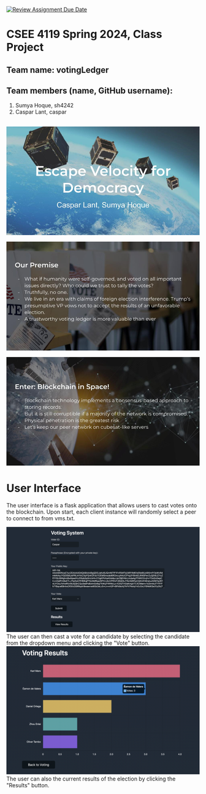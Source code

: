 [![Review Assignment Due Date](https://classroom.github.com/assets/deadline-readme-button-24ddc0f5d75046c5622901739e7c5dd533143b0c8e959d652212380cedb1ea36.svg)](https://classroom.github.com/a/-Lgd7v9y)
# CSEE 4119 Spring 2024, Class Project
## Team name: votingLedger
## Team members (name, GitHub username): 
1. Sumya Hoque, sh4242
2. Caspar Lant, caspar
## 

<!-- embed slide1.jpg -->
![slide1](static/img/slide1.jpg)

<!-- embed slide2.jpg -->
![slide2](static/img/slide2.jpg)

<!-- embed slide3.jpg -->
![slide3](static/img/slide3.jpg)

# User Interface
The user interface is a flask application that allows users to cast votes onto the blockchain. Upon start, each client instance will randomly select a peer to connect to from vms.txt. 

![UI](static/img/screen1.png)
The user can then cast a vote for a candidate by selecting the candidate from the dropdown menu and clicking the "Vote" button. 
![Results](static/img/screen2.png)
The user can also the current results of the election by clicking the "Results" button.
